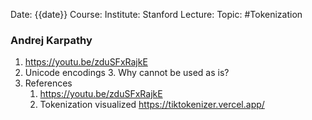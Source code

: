 Date: {{date}}
Course: 
Institute: Stanford 
Lecture:
Topic: #Tokenization

### Andrej Karpathy
1. https://youtu.be/zduSFxRajkE
2. Unicode encodings
	3. Why cannot be used as is?
3. References
	1. https://youtu.be/zduSFxRajkE
	2. Tokenization visualized https://tiktokenizer.vercel.app/